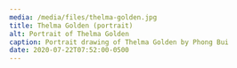 ```yaml
---
media: /media/files/thelma-golden.jpg
title: Thelma Golden (portrait)
alt: Portrait of Thelma Golden
caption: Portrait drawing of Thelma Golden by Phong Bui
date: 2020-07-22T07:52:00-0500
---
```

